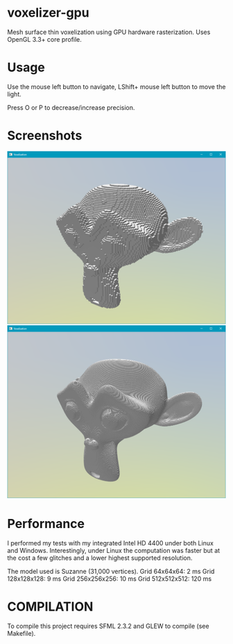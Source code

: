 # voxelizer-gpu
Mesh surface thin voxelization using GPU hardware rasterization.
Uses OpenGL 3.3+ core profile.


# Usage
Use the mouse left button to navigate, LShift+ mouse left button to move the light.

Press O or P to decrease/increase precision.


# Screenshots
![alt text](screenshots/128.png "Low resolution")
![alt text](screenshots/512.png "Very high resolution")


# Performance
I performed my tests with my integrated Intel HD 4400 under both Linux and Windows. Interestingly, under Linux the computation was faster but at the cost a few glitches and a lower highest supported resolution.

The model used is Suzanne (31,000 vertices).
Grid 64x64x64: 2 ms
Grid 128x128x128: 9 ms
Grid 256x256x256: 10 ms
Grid 512x512x512: 120 ms

# COMPILATION
To compile this project requires SFML 2.3.2 and GLEW to compile (see Makefile).

